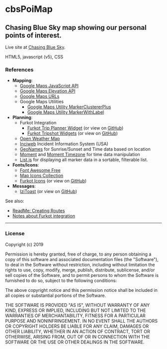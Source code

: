 # cbsPoiMap
<h2>Chasing Blue Sky map showing our personal points of interest. </h2>

Live site at <a href="https://ChasingBlueSky.net/map">Chasing Blue Sky</a>.

HTML5, javascript (v5), CSS

<h3>References</h3> 
<ul>
	<li><b>Mapping</b>:
		<ul>
			<li><a href="https://developers.google.com/maps/documentation/javascript/tutorial">Google Maps JavaScript API</a></li>
			<li><a href="https://developers.google.com/maps/documentation/elevation/start">Google Maps Elevation API</a></li>
			<li><a href="https://developers.google.com/maps/documentation/urls/guide">Google Maps URLs</a></li>
			<li>Google Maps Utilities
				<ul>
					<li><a href="https://github.com/googlemaps/v3-utility-library/tree/master/markerclustererplus">Google Maps Utility MarkerClustererPlus</a></li>
					<li><a href="https://github.com/googlemaps/v3-utility-library/tree/master/markerwithlabel">Google Maps Utility MarkerWithLabel</a></li>
				</ul>
			</li>
		</ul>
	</li>  
	<li><b>Planning</b>:
		<ul>
			<li>Furkot Integration
				<ul>
					<li><a href="https://help.furkot.com/widgets/plan-with-furkot-buttons.html">Furkot Trip Planner Widget</a> (or view on <a href="https://github.com/furkot/trip-planner">GitHub</a>)</li>
					<li><a href="https://help.furkot.com/widgets/embed.html">Furkot Tripshot Widgets</a> (or view on <a href="https://github.com/furkot/tripshot">GitHub</a>)</li> 
				</ul>
			</li>
			<li><a href="https://openweathermap.org/">Open Weather Map</a></li>
			<li><a href="https://inciweb.nwcg.gov/">Inciweb</a> Incident Information System (USA)</li>
			<li><a href="http://www.geonames.org/">GeoNames</a> for Sunrise/Sunset and Time data based on location</li>
			<li><a href="http://momentjs.com/">Moment</a> and <a href="http://momentjs.com/timezone/">Moment Timezone</a> for time data manipulation</li>
			<li><a href="https://listjs.com/">List.js</a> for displaying all marker data in a sortable, filterable list.</li>
		</ul>
	</li>    
	<li><b>Fonts/Icons</b>:
		<ul>
			<li><a href="https://fontawesome.com/icons?d=gallery&m=free">Font Awesome Free</a></li>
			<li><a href="https://mapicons.mapsmarker.com/">Map Icons Collection</a></li>
			<li><a href="https://furkot.github.io/icon-fonts/build/furkot.html">Furkot Icons</a> (or view on <a href="https://github.com/furkot/icon-fonts">GitHub</a>)</li>
		</ul>
	</li>
	<li><b>Messages</b>:
		<ul>
			<li><a href="http://izitoast.marcelodolza.com/">IziToast</a> (or view on <a href="https://github.com/marcelodolza/iziToast">GitHub</a>)</li>
		</ul>
	</li>
</ul>

See also: 
<ul>
	<li><a href="ReadMe_CreatingRoutes.md">ReadMe: Creating Routes</a></li>
	<li><a href="examples/FurkotLinkExamples.html">Notes about Furkot integration</a></li>
</ul>

<hr>
<h3>License</h3>
Copyright (c) 2019

Permission is hereby granted, free of charge, to any person obtaining a copy of this software and associated documentation files (the "Software"), to deal in the Software without restriction, including without limitation the rights to use, copy, modify, merge, publish, distribute, sublicense, and/or sell copies of the Software, and to permit persons to whom the Software is furnished to do so, subject to the following conditions:

The above copyright notice and this permission notice shall be included in all copies or substantial portions of the Software.

THE SOFTWARE IS PROVIDED "AS IS", WITHOUT WARRANTY OF ANY KIND, EXPRESS OR IMPLIED, INCLUDING BUT NOT LIMITED TO THE WARRANTIES OF MERCHANTABILITY, FITNESS FOR A PARTICULAR PURPOSE AND NONINFRINGEMENT. IN NO EVENT SHALL THE AUTHORS OR COPYRIGHT HOLDERS BE LIABLE FOR ANY CLAIM, DAMAGES OR OTHER LIABILITY, WHETHER IN AN ACTION OF CONTRACT, TORT OR OTHERWISE, ARISING FROM, OUT OF OR IN CONNECTION WITH THE SOFTWARE OR THE USE OR OTHER DEALINGS IN THE SOFTWARE.